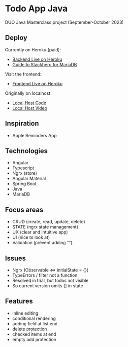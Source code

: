 # Todo App Java

DUO Java Masterclass project (September-October 2023)

## Deploy

Currently on Heroku (paid):
- [Backend Live on Heroku](https://duo-todo-app-java-5b713e6535ff.herokuapp.com/todo)
- [Guide to Stackhero for MariaDB](https://devcenter.heroku.com/articles/ah-mariadb-stackhero)

Visit the frontend:
- [Frontend Live on Heroku](https://duo-todo-app-angular-88e1837166f5.herokuapp.com/)

Originally on localhost:
- [Local Host Code](https://github.com/saskiaopdam/DUO-Todo-App-Java-localhost)
- [Local Host Video](https://youtu.be/kooHEsm1vi0)

## Inspiration

- Apple Reminders App

## Technologies

- Angular
- Typescript
- Ngrx (store)
- Angular Material
- Spring Boot
- Java
- MariaDB

## Focus areas

- CRUD (create, read, update, delete)
- STATE (ngrx state management)
- UX (clear and intuitive app)
- UI (nice to look at)
- Validation (prevent adding "")

## Issues

- Ngrx (Observable <=> initialState = {})
- TypeErrors / filter not a function
- Resolved in trial, but todos not visible
- So current version omits {} in state

## Features

- inline editing
- conditional rendering
- adding field at list end
- delete protection
- checked items at end
- empty add protection
